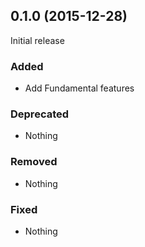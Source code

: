 ## 0.1.0 (2015-12-28)

Initial release

### Added

- Add Fundamental features

### Deprecated

- Nothing

### Removed

- Nothing

### Fixed

- Nothing

